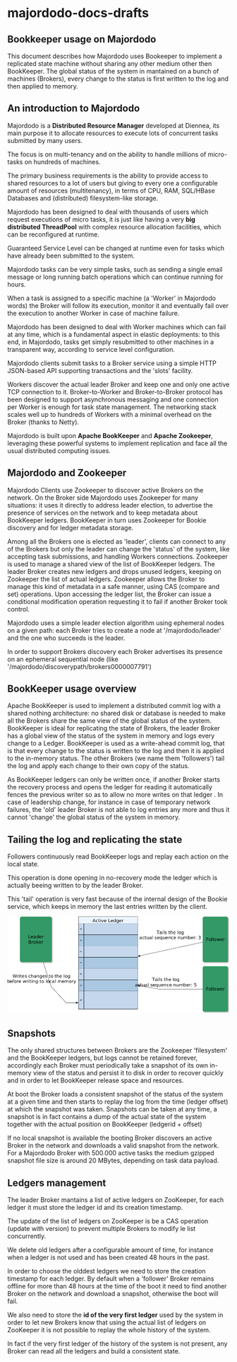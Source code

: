 # majordodo-docs-drafts

## Bookkeeper usage on Majordodo 

 This document describes how Majordodo uses Bookeeper to implement a replicated state machine without sharing any other medium other then BookKeeper.
 The global status of the system in mantained on a bunch of machines (Brokers), every change to the status is first written to the log and then applied to memory.


## An introduction to Majordodo

  Majordodo is a **Distributed Resource Manager** developed at Diennea, its main purpose it to allocate resources to execute lots of concurrent tasks submitted by many users.

  The focus is on multi-tenancy and on the ability to handle millions of micro-tasks on hundreds of machines.
    
  The primary business requirements is the ability to provide access to shared resources to a lot of users but giving to every one a configurable amount of resources (multitenancy), in terms of CPU, RAM, SQL/HBase Databases and (distributed) filesystem-like storage.

  Majordodo has been designed to deal with thousands of users which request executions of micro tasks, it is just like having a very **big distributed ThreadPool** with complex resource allocation facilities, which can be reconfigured at runtime.

  Guaranteed Service Level can be changed at runtime even for tasks which have already been submitted to the system.

  Majordodo tasks can be very simple tasks, such as sending a single email message or long running batch operations which can continue running for hours.

  When a task is assigned to a specific machine (a 'Worker' in Majordodo words) the Broker will follow its execution, monitor it and eventually fail over the execution to another Worker in case of machine failure.

  Majordodo has been designed to deal with Worker machines which can fail at any time, which is a fundamental aspect in elastic deployments: to this end, in Majordodo, tasks get simply resubmitted to other machines in a transparent way, according to service level configuration.

  Majordodo clients submit tasks to a Broker service using a simple HTTP JSON-based API supporting transactions and the 'slots' facility.

  Workers discover the actual leader Broker and keep one and only one active TCP connection to it. Broker-to-Worker and Broker-to-Broker protocol has been designed to support asynchronous messaging and one connection per Worker is enough for task state management. The networking stack scales well up to hundreds of Workers with a minimal overhead on the Broker (thanks to Netty).

  Majordodo is built upon **Apache BookKeeper** and **Apache Zookeeper**, leveraging these powerful systems to implement replication and face all the usual distributed computing issues.

## Majordodo and Zookeeper

  Majordodo Clients use Zookeeper to discover active Brokers on the network.
  On the Broker side Majordodo uses Zookeeper for many situations: it uses it directly to address leader election, to advertise the presence of services on the network and to keep metadata about BookKeeper ledgers. BookKeeper in turn uses Zookeeper for Bookie discovery and for ledger metadata storage.

  Among all the Brokers one is elected as 'leader', clients can connect to any of the Brokers but only the leader can change the 'status' of the system, like accepting task submissions, and handling Workers connections.
  Zookeeper is used to manage a shared view of the list of BookKeeper ledgers. The leader Broker creates new ledgers and drops unused ledgers, keeping on Zookeeper the list of actual ledgers.
  Zookeeper allows the Broker to manage this kind of metadata in a safe manner, using CAS (compare and set) operations. Upon accessing the ledger list, the Broker can issue a conditional modification operation requesting it to fail if another Broker took control.

  Majordodo uses a simple leader election algorithm using ephemeral nodes on a given path: each Broker tries to create a node at '/majordodo/leader' and the one who succeeds is the leader.

  In order to support Brokers discovery each Broker advertises its presence on an ephemeral sequential node (like '/majordodo/discoverypath/brokers0000007791')

## BookKeeper usage overview

  Apache BookKeeper is used to implement a distributed commit log with a shared nothing architecture: no shared disk or database is needed to make all the Brokers share the same view of the global status of the system.
  BookKeeper is ideal for replicating the state of Brokers, the leader Broker has a global view of the status of the system in memory and logs every change to a Ledger.
  BookKeeper is used as a write-ahead commit log, that is that every change to the status is written to the log and then it is applied to the in-memory status.
  The other Brokers (we name them 'followers') tail the log and apply each change to their own copy of the status.
  
  As BookKeeper ledgers can only be written once, if another Broker starts the recovery process and opens the ledger for reading it automatically fences the previous writer so as to allow no more writes on that ledger .
  In case of leadership change, for instance in case of temporary network failures, the 'old' leader Broker is not able to log entries any more and thus it cannot 'change' the global status of the system in memory.

## Tailing the log and replicating the state

  Followers continuously read BookKeeper logs and replay each action on the local state. 

  This operation is done opening in no-recovery mode the ledger which is actually beeing written to by the leader Broker.

  This 'tail' operation is very fast because of the internal design of the Bookie service, which keeps in memory the last entries written by the client.  

 ![Brokers](image1.png)

## Snapshots

  The only shared structures between Brokers are the Zookeeper 'filesystem' and the BookKeeper ledgers, but logs cannot be retained forever, accordingly each Broker must periodically take a snapshot of its own in-memory view of the status and persist it to disk in order to recover quickly and in order to let BookKeeper release space and resources.

  At boot the Broker loads a consistent snapshot of the status of the system at a given time and then starts to replay the log from the time (ledger offset) at which the snapshot was taken. Snapshots can be taken at any time, a snapshot is in fact contains a dump of the actual state of the system together with the actual position on BookKeeper (ledgerid + offset) 

  If no local snapshot is available the booting Broker discovers an active Broker in the network and downloads a valid snapshot from the network. For a Majordodo Broker with 500.000 active tasks the medium gzipped snapshot file size is around 20 MBytes, depending on task data payload.
  

## Ledgers management

  The leader Broker mantains a list of active ledgers on ZooKeeper, for each ledger it must store the ledger id and its creation timestamp.
  
  The update of the list of ledgers on ZooKeeper is be a CAS operation (update with version) to prevent multiple Brokers to modify le list concurrently.
    
  We delete old ledgers after a configurable amount of time, for instance when a ledger is not used and has been created 48 hours in the past.

  In order to choose the olddest ledgers we need to store the creation timestamp for each ledger. By default when a 'follower' Broker remains offline for more than 48 hours at the time of the boot it need to find another Broker on the network and download a snapshot, otherwise the boot will fail.

  We also need to store the **id of the very first ledger** used by the system in order to let new Brokers know that using the actual list of ledgers on ZooKeeper it is not possible to replay the whole history of the system. 

  In fact if the very first ledger of the history of the system is not present, any Broker can read all the ledgers and build a consistent state.  